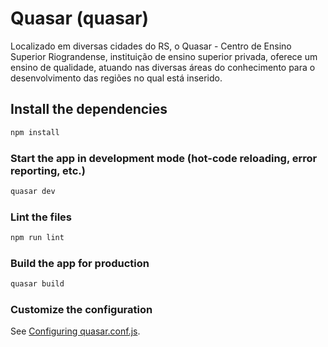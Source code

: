 # Quasar (quasar)

Localizado em diversas cidades do RS, o Quasar - Centro de Ensino Superior Riograndense, instituição de ensino superior privada, oferece um ensino de qualidade, atuando nas diversas áreas do conhecimento para o desenvolvimento das regiões no qual está inserido.

## Install the dependencies
```bash
npm install
```

### Start the app in development mode (hot-code reloading, error reporting, etc.)
```bash
quasar dev
```

### Lint the files
```bash
npm run lint
```

### Build the app for production
```bash
quasar build
```

### Customize the configuration
See [Configuring quasar.conf.js](https://quasar.dev/quasar-cli/quasar-conf-js).

